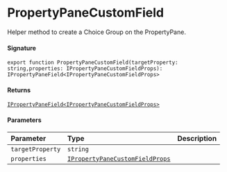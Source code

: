 # PropertyPaneCustomField

Helper method to create a Choice Group on the PropertyPane.

#### Signature
`export function PropertyPaneCustomField(targetProperty: string,properties: IPropertyPaneCustomFieldProps): IPropertyPaneField<IPropertyPaneCustomFieldProps>`

#### Returns
[`IPropertyPaneField<IPropertyPaneCustomFieldProps>`](IPropertyPaneField.md)

#### Parameters


| Parameter	   | Type    | Description |
|:-------------|:---------------|:------------|
| `targetProperty`    | `string` |  |
| `properties`    | [`IPropertyPaneCustomFieldProps`](IPropertyPaneCustomFieldProps.md) |  |

